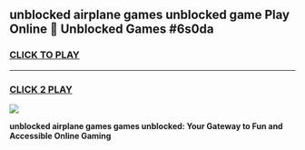 
## unblocked airplane games unblocked game Play Online 👋 Unblocked Games #6s0da
<h3>
<a href="https://premium.freeplayer.one?title=unblocked_airplane_games&ref=21F">CLICK TO PLAY</a></h3>
<hr>

<h3>
<a href="https://premium.freeplayer.one?title=unblocked_airplane_games&ref=21F">CLICK 2 PLAY</a>
  
</h3>

<a href="https://premium.freeplayer.one?title=unblocked_airplane_games&ref=21F/"><img src="https://clearcache.store/games.png"></a>


**unblocked airplane games games unblocked: Your Gateway to Fun and Accessible Online Gaming**
